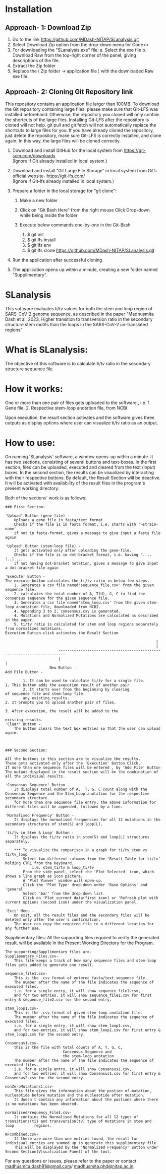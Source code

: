 # Installation

## Approach- 1: Download Zip
   1. Go to the link https://github.com/MDash-NITAP/SLanalysis.git
   2. Select Download Zip option from the drop-down menu for Code<>
   3. For downloading the "SLanalysis.exe" file:
      a. Select the exe file
      b. Download Raw from the top-right corner of the panel, giving descriptions of the file.
   4. Extract the Zip folder
   5. Replace the ( Zip folder -> application file )  with the downloaded Raw exe file.



## Approach- 2: Cloning Git Repository link
This repository contains an application file larger than 100MB. To download the Git repository containing large files, please make sure that Git-LFS was installed beforehand. Otherwise, the repository you cloned will only contain the shortcuts of the large files. Installing Git-LFS after the repository is cloned will not help. git pull and git fetch will not automatically replace the shortcuts to large files for you. If you have already cloned the repository, just delete the repository, make sure Git-LFS is correctly installed, and clone again. In this way, the large files will be cloned correctly.
 
   1. Download and install GitHub for the local system from https://git-scm.com/downloads  
      (Ignore if Git already installed in local system.)
   3. Download and install “Git Large File Storage”  in local system from Git’s official website- https://git-lfs.com/  
      (Ignore if Git-lfs already installed in local system.)
   4. Prepare a folder in the local storage for "git clone":
        1. Make a new folder
        2. Click on "Git Bash Here" from the right mouse Click Drop-down while being inside the folder
        3. Execute below commands one-by-one in the Git-Bash
           
           1. $ git init
           2. $ git lfs install
           3. $ git lfs env
           4. $ git lfs clone https://github.com/MDash-NITAP/SLanalysis.git
              
   5. Run the application after successful cloning       
   6. The application opens up within a minute, creating a new folder named "Supplimentary".

# SLanalysis
This software evaluates ti/tv values for both the stem and loop region of SARS-CoV-2 genome sequence, as described in the paper "Madhusmita Dash et al. 2023, Higher transition to transversion ratio in the secondary structure stem motifs than the loops in the SARS-CoV-2 un-translated regions"

# What is SLanalysis:
The objective of this software is to calculate ti/tv ratio in the secondary structure sequence file.

# How it works:
One or more than one pair of files gets uploaded to the software., i.e.
    1. Gene file, 
    2. Respective stem-loop anotation file, from NCBI
    
Upon execution, the result section activates and the software gives three outputs as display options where user can visualize ti/tv ratio as an output.

# How to use:
On running 'SLanalysis' software, a window opens-up within a minute.
It has two sections, consisting of several buttons and text-boxes.
In the first section, files can be uploaded, executed and cleared from the text (input) boxes.
In the second section, the results can be visualized by interacting with their respective buttons.
By default, the Result Section will be deactive. It will be activated with availability of the result files in the program's present working directory.

Both of the sections' work is as follows:


    ### First Section:
    
    'Upload' Button (gene file) - 
        Uploads a gene file in fasta/text format.        
        Checks if the file is in fasta format, i.e. starts with '>strain-name' 
        if not in fasta-format, gives a message to give input a fasta file again
        
    'Upload' Button (stem-loop file) - 
        It gets activated only after uploading the gene-file.
        Checks if the file is in dot-bracket format, i.e. having '....(..)....' 
        if not having dot-bracket notation, gives a message to give input a dot-bracket file again
        
    'Execute' Button -
    The execute button calculates the ti/tv ratio in below few steps. 
        1. Generates a csv file named'sequence_file.csv' from the given sequence file.
        2. calculates the total number of A, T(U), G, C to find the consensus sequence for the given sequence file.
        3. Generates a csv file named'stem_loop.csv' from the given stem-loop annotation file, downloaded from NCBI.
        4. Appending 3 to 2, consensus.csv is generated.
        4. Mutations and Normalized Mutations are calculated as described in the paper.
        5. ti/tv ratio is calculated for stem and loop regions separately from normalized mutations.
    Execution Button-click activetes the Result Section        
                                                                                    
                                                                        |
                                                                        |
                            -------------------------------------------------------------------------
                            |                                                                       |
                        New Button -                                                           Add File Button -
        
            1. It can be used to calculate ti/tv for a single file.             1. This button adds the execution result of another pair 
            2. It starts over from the beginning by clearing                    of sequence file and stem-loop file.
            any existing results.                                               2. It prompts you to upload another pair of files.   
                                                                                3. After execution, the result will be added to the 
                                                                                existing results.
    'Clear' Button -
        The button clears the text box entries so that the user can upload again.


        
    ### Second Section:
    
    All the buttons in this section are to visualize the results.
    These gets activated only after the 'Execution' Button Click.
    If more than one sequence files will be entered , by 'Add File' Button
    The output displayed in the result section will be the combination of all the indivisual results.
    
    'Consensus Sequence' Button -
        It displays total number of A,  T, G, C count along with the Consensus Sequence and the Stem_Loop anotation for the respective           secondary structure.
        for more than one sequence file entry, the above information for different files will be appended, followed by a line.
    
    'Normalised Frequency' Button -
        It displays the normalised frequencies for all 12 mutations in the secondary structures of stem(S) and loop(L).
    
    'ti/tv in Stem & Loop' Button -
        It displays the ti/tv ratio in stem(S) and loop(L) structures separately.
        
        *** To visualize the comparison in a graph for ti/tv_stem vs ti/tv_loop
            Select two different columns from the 'Result Table for ti/tv' holding CTRL from the keyboard.
                i.e. stem_ti/tv & loop_ti/tv
            From the side panel, select the 'Plot Selected' icon, which shows a line graph as icon picture.
            A 'Plot Viewer' window will open-up.
            Click the 'Plot Type' drop-down under 'Base Options' and 'general'
            Select 'bar' from the drop-down list.
            Click on 'Plot current data(first icon) or 'Refresh plot with current options (second icon) under the visualization panel.
    
    'Exit' Menu - 
        On exit, all the result files and the secondary files will be deleted only after the user's confirmation.
        The user can copy the required file to a different location for any further use.
        
Supplimentary files:
All the supporting files required to verify the generated result, will be available in the Present Working Directory for the Program.
                    
    The supporting/Supplimentary files are-
    Supplimentary_Files.csv-
        This file keeps a track of how many sequence files and stem-loop files gets added to generate one result.
    
    sequence_file1.csv-
        This is the .csv format of entered fasta/text sequence file. 
        The number after the name of the file indicates the sequence of executed files. 
        i.e. for a single entry, it will show sequence_file1.csv, 
        and for two entries, it will show sequence_file1.csv for first entry & sequence_file2.csv for the second entry.
    
    stem_loop1.csv-
        This is the .csv format of given stem-loop anotation file.
        The number after the name of the file indicates the sequence of executed files. 
        i.e. for a single entry, it will show stem_loop1.csv, 
        and for two entries, it will show stem_loop1.csv for first entry & stem_loop2.csv for the second entry.

    Consensus1.csv-
        this is the file with total counts of A, T, G, C,
                              Consensus Sequence and
                              the stem-loop anotation
        The number after the name of the file indicates the sequence of executed files. 
        i.e. for a single entry, it will show Consensus1.csv, 
        and for two entries, it will show Consensus1.csv for first entry & Consensus2.csv for the second entry.
        
    nonZeroMutations1.csv-
        This file gives the information about the postion of mutation, nucleaotide before mutation and the nucleaotide after mutation.
        It doesn't contain any information about the postions where there is no mutations has been obsered.
    
    normalisedFrequency_File1.csv-
        It contains the Normalised Mutations for all 12 types of transitions(ti) and transversion(tv) type of mutations in stem and loop         regions.
        
    NFcombined.csv-
        If there are more than one entries found, the result for indivisual entries are summed up to generate this supplimentary file.
        This will be displayed by the 'Normalized Frequency' Button under Second Section(Visualization Panel) of the tool. 
    


For any questions or issues, please refer to the paper or contact madhusmita.dash81@gmail.com/ madhusmita.phd@nitap.ac.in.
